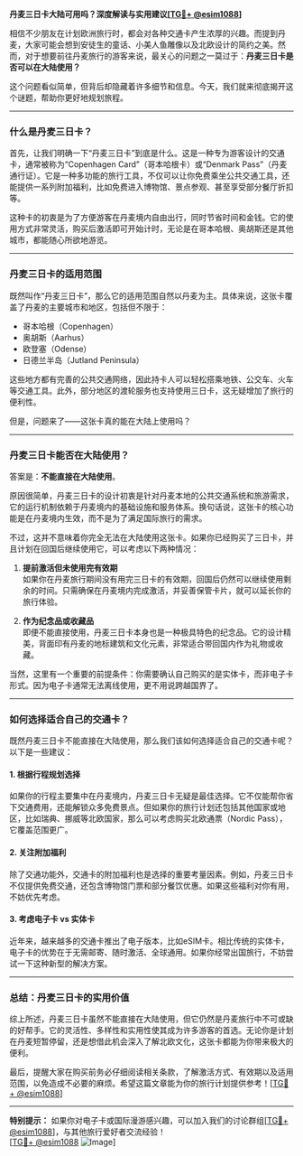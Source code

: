 **丹麦三日卡大陆可用吗？深度解读与实用建议[[TG💪+ @esim1088](https://t.me/s/esim1088)]**

相信不少朋友在计划欧洲旅行时，都会对各种交通卡产生浓厚的兴趣。而提到丹麦，大家可能会想到安徒生的童话、小美人鱼雕像以及北欧设计的简约之美。然而，对于想要前往丹麦旅行的游客来说，最关心的问题之一莫过于：**丹麦三日卡是否可以在大陆使用？**

这个问题看似简单，但背后却隐藏着许多细节和信息。今天，我们就来彻底揭开这个谜题，帮助你更好地规划旅程。

---

### **什么是丹麦三日卡？**

首先，让我们明确一下“丹麦三日卡”到底是什么。这是一种专为游客设计的交通卡，通常被称为“Copenhagen Card”（哥本哈根卡）或“Denmark Pass”（丹麦通行证）。它是一种多功能的旅行工具，不仅可以让你免费乘坐公共交通工具，还能提供一系列附加福利，比如免费进入博物馆、景点参观、甚至享受部分餐厅折扣等。

这种卡的初衷是为了方便游客在丹麦境内自由出行，同时节省时间和金钱。它的使用方式非常灵活，购买后激活即可开始计时，无论是在哥本哈根、奥胡斯还是其他城市，都能随心所欲地游览。

---

### **丹麦三日卡的适用范围**

既然叫作“丹麦三日卡”，那么它的适用范围自然以丹麦为主。具体来说，这张卡覆盖了丹麦的主要城市和地区，包括但不限于：

- 哥本哈根（Copenhagen）
- 奥胡斯（Aarhus）
- 欧登塞（Odense）
- 日德兰半岛（Jutland Peninsula）

这些地方都有完善的公共交通网络，因此持卡人可以轻松搭乘地铁、公交车、火车等交通工具。此外，部分地区的渡轮服务也支持使用三日卡，这无疑增加了旅行的便利性。

但是，问题来了——这张卡真的能在大陆上使用吗？

---

### **丹麦三日卡能否在大陆使用？**

答案是：**不能直接在大陆使用**。

原因很简单，丹麦三日卡的设计初衷是针对丹麦本地的公共交通系统和旅游需求，它的运行机制依赖于丹麦境内的基础设施和服务体系。换句话说，这张卡的核心功能是在丹麦境内生效，而不是为了满足国际旅行的需求。

不过，这并不意味着你完全无法在大陆使用这张卡。如果你已经购买了三日卡，并且计划在回国后继续使用它，可以考虑以下两种情况：

1. **提前激活但未使用完有效期**  
   如果你在丹麦旅行期间没有用完三日卡的有效期，回国后仍然可以继续使用剩余的时间。只需确保在丹麦境内完成激活，并妥善保管卡片，就可以延长你的旅行体验。

2. **作为纪念品或收藏品**  
   即便不能直接使用，丹麦三日卡本身也是一种极具特色的纪念品。它的设计精美，背面印有丹麦的地标建筑和文化元素，非常适合带回国内作为礼物或收藏。

当然，这里有一个重要的前提条件：你需要确认自己购买的是实体卡，而非电子卡形式。因为电子卡通常无法离线使用，更不用说跨越国界了。

---

### **如何选择适合自己的交通卡？**

既然丹麦三日卡不能直接在大陆使用，那么我们该如何选择适合自己的交通卡呢？以下是一些建议：

#### **1. 根据行程规划选择**
如果你的行程主要集中在丹麦境内，丹麦三日卡无疑是最佳选择。它不仅能帮你省下交通费用，还能解锁众多免费景点。但如果你的旅行计划还包括其他国家或地区，比如瑞典、挪威等北欧国家，那么可以考虑购买北欧通票（Nordic Pass），它覆盖范围更广。

#### **2. 关注附加福利**
除了交通功能外，交通卡的附加福利也是选择的重要考量因素。例如，丹麦三日卡不仅提供免费交通，还包含博物馆门票和部分餐饮优惠。如果这些福利对你有用，不妨优先考虑。

#### **3. 考虑电子卡 vs 实体卡**
近年来，越来越多的交通卡推出了电子版本，比如eSIM卡。相比传统的实体卡，电子卡的优势在于无需邮寄、随时激活、全球通用。如果你经常出国旅行，不妨尝试一下这种新型的解决方案。

---

### **总结：丹麦三日卡的实用价值**

综上所述，丹麦三日卡虽然不能直接在大陆使用，但它仍然是丹麦旅行中不可或缺的好帮手。它的灵活性、多样性和实用性使其成为许多游客的首选。无论你是计划在丹麦短暂停留，还是想借此机会深入了解北欧文化，这张卡都能为你带来极大的便利。

最后，提醒大家在购买前务必仔细阅读相关条款，了解激活方式、有效期以及适用范围，以免造成不必要的麻烦。希望这篇文章能为你的旅行计划提供参考！[[TG💪+ @esim1088](https://t.me/s/esim1088)]

---

**特别提示：** 如果你对电子卡或国际漫游感兴趣，可以加入我们的讨论群组[[TG💪+ @esim1088](https://t.me/s/esim1088)]，与其他旅行爱好者交流经验！  
[[TG💪+ @esim1088](https://t.me/s/esim1088) ![Image](https://i.postimg.cc/4NQfJmqS/Snipaste-2025-05-13-00-14-12.png)]